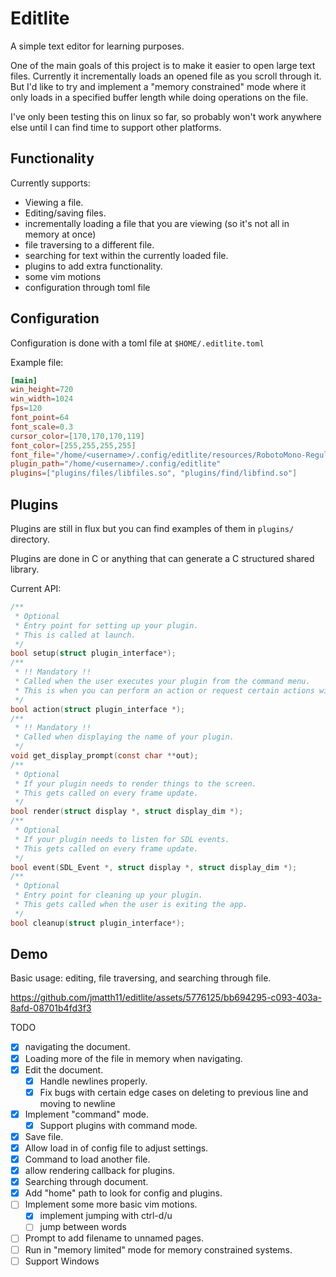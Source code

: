 # Editlite

A simple text editor for learning purposes.

One of the main goals of this project is to make it easier to open large text files. Currently it incrementally loads an opened file as you scroll through it.
But I'd like to try and implement a "memory constrained" mode where it only loads in a specified buffer length while doing operations on the file.

I've only been testing this on linux so far, so probably won't work anywhere else until I can find time to support other platforms.

## Functionality

Currently supports:
- Viewing a file.
- Editing/saving files.
- incrementally loading a file that you are viewing (so it's not all in memory at once)
- file traversing to a different file.
- searching for text within the currently loaded file.
- plugins to add extra functionality.
- some vim motions
- configuration through toml file

## Configuration

Configuration is done with a toml file at `$HOME/.editlite.toml`

Example file:
```toml
[main]
win_height=720
win_width=1024
fps=120
font_point=64
font_scale=0.3
cursor_color=[170,170,170,119]
font_color=[255,255,255,255]
font_file="/home/<username>/.config/editlite/resources/RobotoMono-Regular.ttf"
plugin_path="/home/<username>/.config/editlite"
plugins=["plugins/files/libfiles.so", "plugins/find/libfind.so"]
```

## Plugins

Plugins are still in flux but you can find examples of them in `plugins/` directory.

Plugins are done in C or anything that can generate a C structured shared library.

Current API:
```c
/**
 * Optional
 * Entry point for setting up your plugin.
 * This is called at launch.
 */
bool setup(struct plugin_interface*);
/**
 * !! Mandatory !!
 * Called when the user executes your plugin from the command menu.
 * This is when you can perform an action or request certain actions with dispatch calls.
 */
bool action(struct plugin_interface *);
/**
 * !! Mandatory !!
 * Called when displaying the name of your plugin.
 */
void get_display_prompt(const char **out);
/**
 * Optional
 * If your plugin needs to render things to the screen.
 * This gets called on every frame update.
 */
bool render(struct display *, struct display_dim *);
/**
 * Optional
 * If your plugin needs to listen for SDL events.
 * This gets called on every frame update.
 */
bool event(SDL_Event *, struct display *, struct display_dim *);
/**
 * Optional
 * Entry point for cleaning up your plugin.
 * This gets called when the user is exiting the app.
 */
bool cleanup(struct plugin_interface*);
```

## Demo

Basic usage: editing, file traversing, and searching through file.

https://github.com/jmatth11/editlite/assets/5776125/bb694295-c093-403a-8afd-08701b4fd3f3


TODO
- [x] navigating the document.
- [x] Loading more of the file in memory when navigating.
- [x] Edit the document.
    - [x] Handle newlines properly.
    - [x] Fix bugs with certain edge cases on deleting to previous line and moving to newline
- [x] Implement "command" mode.
    - [x] Support plugins with command mode.
- [x] Save file.
- [x] Allow load in of config file to adjust settings.
- [x] Command to load another file.
- [x] allow rendering callback for plugins.
- [x] Searching through document.
- [x] Add "home" path to look for config and plugins.
- [ ] Implement some more basic vim motions.
    - [x] implement jumping with ctrl-d/u
    - [ ] jump between words
- [ ] Prompt to add filename to unnamed pages.
- [ ] Run in "memory limited" mode for memory constrained systems.
- [ ] Support Windows
